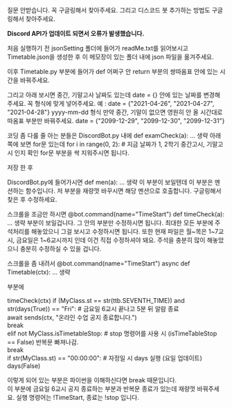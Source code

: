질문 안받습니다. 꼭 구글링해서 찾아주세요.
그리고 디스코드 봇 추가하는 방법도 구글링해서 찾아주세요.

**Discord API가 업데이트 되면서 오류가 발생했습니다.**

처음 실행하기 전 jsonSetting 폴더에 들어가 readMe.txt를 읽어보시고 Timetable.json을 생성한 후
이 메모장이 있는 폴더 내에 json 파일을 옮겨주세요.

이후 Timetable.py 부분에 들어가 def 어쩌구 안 return 부분의 쌍따옴표 안에 있는 시간을 바꿔주세요.

그리고 아래 보시면 중간, 기말고사 날짜도 있는데 date = {} 안에 있는 날짜를 변경해주세요.
꼭 형식에 맞게 넣어주세요. 예 : date = {"2021-04-26", "2021-04-27", "2021-04-28"}
yyyy-mm-dd 형식
만약 중간, 기말이 없으면 영원히 안 올 시간대로 따옴표 부분만 바꿔주세요.
date = {"2099-12-29", "2099-12-30", "2099-12-31"}

코딩 좀 다룰 줄 아는 분들은
DiscordBot.py 내에
def examCheck(a): ... 생략
아래쪽에 보면 for문 있는데
for i in range(0, 2):  # 지금 날짜가 1, 2학기 중간고시, 기말고시 인지 확인
for문 부분을 싹 지워주시면 됩니다.

저장 한 후

DiscordBot.py에 들어가시면
def men(a): ... 생략
이 부분이 보일텐데 이 부분은 멘션하는 함수입니다.
저 부분을 재량껏 바꾸시면 해당 멘션으로 호출합니다.
구글링해서 찾은 후 수정하세요.

 스크롤을 조금만 하시면
@bot.command(name="TimeStart")
def timeCheck(a): ... 생략
부분이 보일겁니다. 그 안의 부분만 수정하시면 됩니다.
최대한 모든 부분에 주석처리를 해놓았으니 그걸 보시고 수정하시면 됩니다.
또한 현재 파일은 월~목은 1~7교시, 금요일은 1~6교시까지 인데 이건 직접 수정하셔야 돼요.
주석을 충분히 많이 해놓았으니 충분히 수정하실 수 있을 겁니다.

스크롤을 좀 내려서
@bot.command(name="TimeStart")
async def Timetable(ctx): ... 생략

부분에

timeCheck(ctx)
        if (MyClass.st == str(ttb.SEVENTH_TIME)) and str(days(True)) == "Fri":  # 금요일 6교시 끝나고 5분 뒤 알람 종료<br>
            await sends(ctx, "온라인 수업 공지 종료합니다.")<br>
            break<br>
        elif not MyClass.isTimetableStop:  # stop 명령어를 사용 시 (isTimeTableStop == False) 반복문 빠져나감.<br>
            break<br>
        if str(MyClass.st) == "00:00:00":  # 자정일 시 days 실행 (요일 업데이트)<br>
            days(False)<br>

이렇게 되어 있는 부분은 파이썬을 이해하신다면 break 때문입니다.<br>
이 부분에 금요일 6교시 공지 종료하는 부분과 반복문 종료가 있는데
재량껏 바꿔주세요.
실행 명령어는 !TimeStart, 종료는 !stop 입니다.
